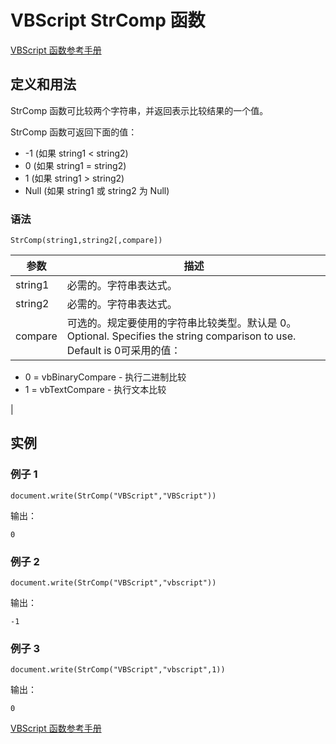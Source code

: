# VBScript StrComp 函数

[VBScript 函数参考手册](/vbscript/vbscript_ref_functions.asp "VBScript 函数")

## 定义和用法

StrComp 函数可比较两个字符串，并返回表示比较结果的一个值。

StrComp 函数可返回下面的值：

*   -1 (如果 string1 &lt; string2)
*   0 (如果 string1 = string2)
*   1 (如果 string1 &gt; string2)
*   Null (如果 string1 或 string2 为 Null)

### 语法

```
StrComp(string1,string2[,compare])
```

| 参数 | 描述 |
| --- | --- |
| string1 | 必需的。字符串表达式。 |
| string2 | 必需的。字符串表达式。 |
| compare | 可选的。规定要使用的字符串比较类型。默认是 0。Optional. Specifies the string comparison to use. Default is 0可采用的值：

*   0 = vbBinaryCompare - 执行二进制比较
*   1 = vbTextCompare - 执行文本比较

 |

## 实例

### 例子 1

```
document.write(StrComp("VBScript","VBScript"))
```

输出：

```
0
```

### 例子 2

```
document.write(StrComp("VBScript","vbscript"))
```

输出：

```
-1
```

### 例子 3

```
document.write(StrComp("VBScript","vbscript",1))
```

输出：

```
0
```

[VBScript 函数参考手册](/vbscript/vbscript_ref_functions.asp "VBScript 函数")

